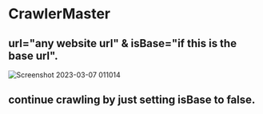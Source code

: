 # CrawlerMaster
## url="any website url" & isBase="if this is the base url".
![Screenshot 2023-03-07 011014](https://user-images.githubusercontent.com/66458518/223214668-bab74be9-ea45-4b9e-aa49-cb715b4957d5.png)
## continue crawling by just setting isBase to false.
